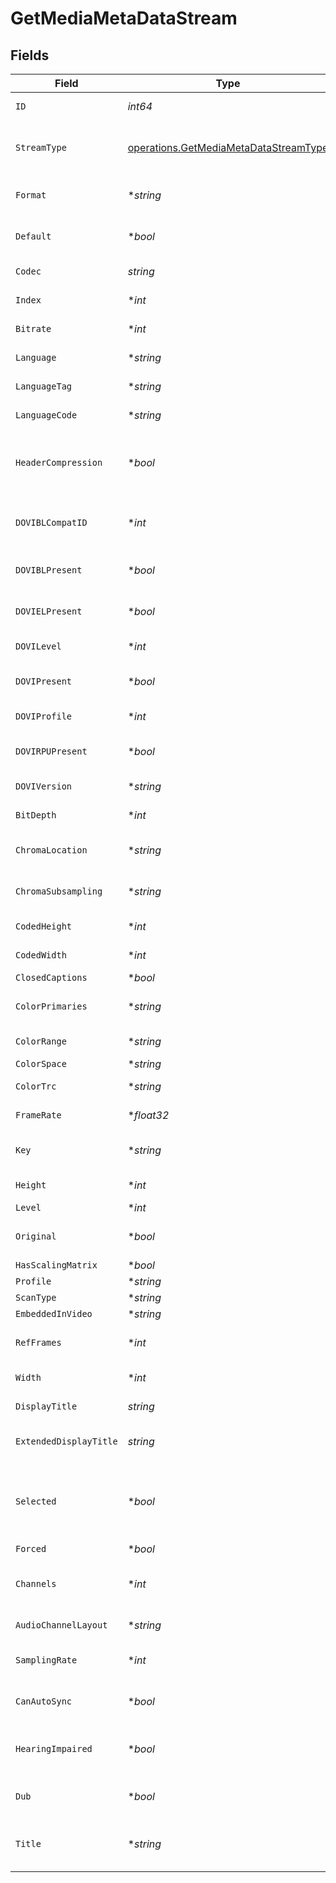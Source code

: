 # GetMediaMetaDataStream


## Fields

| Field                                                                                          | Type                                                                                           | Required                                                                                       | Description                                                                                    | Example                                                                                        |
| ---------------------------------------------------------------------------------------------- | ---------------------------------------------------------------------------------------------- | ---------------------------------------------------------------------------------------------- | ---------------------------------------------------------------------------------------------- | ---------------------------------------------------------------------------------------------- |
| `ID`                                                                                           | *int64*                                                                                        | :heavy_check_mark:                                                                             | Unique stream identifier.                                                                      | 1002625                                                                                        |
| `StreamType`                                                                                   | [operations.GetMediaMetaDataStreamType](../../models/operations/getmediametadatastreamtype.md) | :heavy_check_mark:                                                                             | Stream type:<br/>  - 1 = video<br/>  - 2 = audio<br/>  - 3 = subtitle<br/>                     | 1                                                                                              |
| `Format`                                                                                       | **string*                                                                                      | :heavy_minus_sign:                                                                             | Format of the stream (e.g., srt).                                                              | srt                                                                                            |
| `Default`                                                                                      | **bool*                                                                                        | :heavy_minus_sign:                                                                             | Indicates if this stream is default.                                                           | true                                                                                           |
| `Codec`                                                                                        | *string*                                                                                       | :heavy_check_mark:                                                                             | Codec used by the stream.                                                                      | hevc                                                                                           |
| `Index`                                                                                        | **int*                                                                                         | :heavy_minus_sign:                                                                             | Index of the stream.                                                                           | 0                                                                                              |
| `Bitrate`                                                                                      | **int*                                                                                         | :heavy_minus_sign:                                                                             | Bitrate of the stream.                                                                         | 24743                                                                                          |
| `Language`                                                                                     | **string*                                                                                      | :heavy_minus_sign:                                                                             | Language of the stream.                                                                        | English                                                                                        |
| `LanguageTag`                                                                                  | **string*                                                                                      | :heavy_minus_sign:                                                                             | Language tag (e.g., en).                                                                       | en                                                                                             |
| `LanguageCode`                                                                                 | **string*                                                                                      | :heavy_minus_sign:                                                                             | ISO language code.                                                                             | eng                                                                                            |
| `HeaderCompression`                                                                            | **bool*                                                                                        | :heavy_minus_sign:                                                                             | Indicates whether header compression is enabled.                                               | true                                                                                           |
| `DOVIBLCompatID`                                                                               | **int*                                                                                         | :heavy_minus_sign:                                                                             | Dolby Vision BL compatibility ID.                                                              | 1                                                                                              |
| `DOVIBLPresent`                                                                                | **bool*                                                                                        | :heavy_minus_sign:                                                                             | Indicates if Dolby Vision BL is present.                                                       | true                                                                                           |
| `DOVIELPresent`                                                                                | **bool*                                                                                        | :heavy_minus_sign:                                                                             | Indicates if Dolby Vision EL is present.                                                       | false                                                                                          |
| `DOVILevel`                                                                                    | **int*                                                                                         | :heavy_minus_sign:                                                                             | Dolby Vision level.                                                                            | 6                                                                                              |
| `DOVIPresent`                                                                                  | **bool*                                                                                        | :heavy_minus_sign:                                                                             | Indicates if Dolby Vision is present.                                                          | true                                                                                           |
| `DOVIProfile`                                                                                  | **int*                                                                                         | :heavy_minus_sign:                                                                             | Dolby Vision profile.                                                                          | 8                                                                                              |
| `DOVIRPUPresent`                                                                               | **bool*                                                                                        | :heavy_minus_sign:                                                                             | Indicates if Dolby Vision RPU is present.                                                      | true                                                                                           |
| `DOVIVersion`                                                                                  | **string*                                                                                      | :heavy_minus_sign:                                                                             | Dolby Vision version.                                                                          | 1.0                                                                                            |
| `BitDepth`                                                                                     | **int*                                                                                         | :heavy_minus_sign:                                                                             | Bit depth of the video stream.                                                                 | 10                                                                                             |
| `ChromaLocation`                                                                               | **string*                                                                                      | :heavy_minus_sign:                                                                             | Chroma sample location.                                                                        | topleft                                                                                        |
| `ChromaSubsampling`                                                                            | **string*                                                                                      | :heavy_minus_sign:                                                                             | Chroma subsampling format.                                                                     | 4:2:0                                                                                          |
| `CodedHeight`                                                                                  | **int*                                                                                         | :heavy_minus_sign:                                                                             | Coded video height.                                                                            | 1608                                                                                           |
| `CodedWidth`                                                                                   | **int*                                                                                         | :heavy_minus_sign:                                                                             | Coded video width.                                                                             | 3840                                                                                           |
| `ClosedCaptions`                                                                               | **bool*                                                                                        | :heavy_minus_sign:                                                                             | N/A                                                                                            | true                                                                                           |
| `ColorPrimaries`                                                                               | **string*                                                                                      | :heavy_minus_sign:                                                                             | Color primaries used.                                                                          | bt2020                                                                                         |
| `ColorRange`                                                                                   | **string*                                                                                      | :heavy_minus_sign:                                                                             | Color range (e.g., tv).                                                                        | tv                                                                                             |
| `ColorSpace`                                                                                   | **string*                                                                                      | :heavy_minus_sign:                                                                             | Color space.                                                                                   | bt2020nc                                                                                       |
| `ColorTrc`                                                                                     | **string*                                                                                      | :heavy_minus_sign:                                                                             | Color transfer characteristics.                                                                | smpte2084                                                                                      |
| `FrameRate`                                                                                    | **float32*                                                                                     | :heavy_minus_sign:                                                                             | Frame rate of the stream.                                                                      | 23.976                                                                                         |
| `Key`                                                                                          | **string*                                                                                      | :heavy_minus_sign:                                                                             | Key to access this stream part.                                                                | /library/streams/216389                                                                        |
| `Height`                                                                                       | **int*                                                                                         | :heavy_minus_sign:                                                                             | Height of the video stream.                                                                    | 1602                                                                                           |
| `Level`                                                                                        | **int*                                                                                         | :heavy_minus_sign:                                                                             | Video level.                                                                                   | 150                                                                                            |
| `Original`                                                                                     | **bool*                                                                                        | :heavy_minus_sign:                                                                             | Indicates if this is the original stream.                                                      | true                                                                                           |
| `HasScalingMatrix`                                                                             | **bool*                                                                                        | :heavy_minus_sign:                                                                             | N/A                                                                                            | false                                                                                          |
| `Profile`                                                                                      | **string*                                                                                      | :heavy_minus_sign:                                                                             | Video profile.                                                                                 | main 10                                                                                        |
| `ScanType`                                                                                     | **string*                                                                                      | :heavy_minus_sign:                                                                             | N/A                                                                                            | progressive                                                                                    |
| `EmbeddedInVideo`                                                                              | **string*                                                                                      | :heavy_minus_sign:                                                                             | N/A                                                                                            | progressive                                                                                    |
| `RefFrames`                                                                                    | **int*                                                                                         | :heavy_minus_sign:                                                                             | Number of reference frames.                                                                    | 1                                                                                              |
| `Width`                                                                                        | **int*                                                                                         | :heavy_minus_sign:                                                                             | Width of the video stream.                                                                     | 3840                                                                                           |
| `DisplayTitle`                                                                                 | *string*                                                                                       | :heavy_check_mark:                                                                             | Display title for the stream.                                                                  | 4K DoVi/HDR10 (HEVC Main 10)                                                                   |
| `ExtendedDisplayTitle`                                                                         | *string*                                                                                       | :heavy_check_mark:                                                                             | Extended display title for the stream.                                                         | 4K DoVi/HDR10 (HEVC Main 10)                                                                   |
| `Selected`                                                                                     | **bool*                                                                                        | :heavy_minus_sign:                                                                             | Indicates if this stream is selected (applicable for audio streams).                           | true                                                                                           |
| `Forced`                                                                                       | **bool*                                                                                        | :heavy_minus_sign:                                                                             | N/A                                                                                            | true                                                                                           |
| `Channels`                                                                                     | **int*                                                                                         | :heavy_minus_sign:                                                                             | Number of audio channels (for audio streams).                                                  | 6                                                                                              |
| `AudioChannelLayout`                                                                           | **string*                                                                                      | :heavy_minus_sign:                                                                             | Audio channel layout.                                                                          | 5.1(side)                                                                                      |
| `SamplingRate`                                                                                 | **int*                                                                                         | :heavy_minus_sign:                                                                             | Sampling rate for the audio stream.                                                            | 48000                                                                                          |
| `CanAutoSync`                                                                                  | **bool*                                                                                        | :heavy_minus_sign:                                                                             | Indicates if the stream can auto-sync.                                                         | false                                                                                          |
| `HearingImpaired`                                                                              | **bool*                                                                                        | :heavy_minus_sign:                                                                             | Indicates if the stream is for the hearing impaired.                                           | true                                                                                           |
| `Dub`                                                                                          | **bool*                                                                                        | :heavy_minus_sign:                                                                             | Indicates if the stream is a dub.                                                              | true                                                                                           |
| `Title`                                                                                        | **string*                                                                                      | :heavy_minus_sign:                                                                             | Optional title for the stream (e.g., language variant).                                        | SDH                                                                                            |